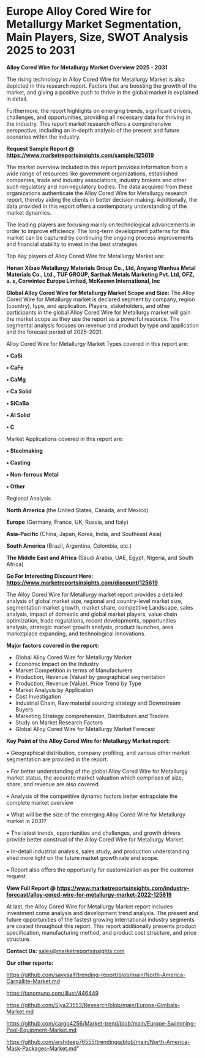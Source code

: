 # Europe Alloy Cored Wire for Metallurgy Market Segmentation, Main Players, Size, SWOT Analysis 2025 to 2031

<Strong> Alloy Cored Wire for Metallurgy Market Overview 2025 - 2031</strong>

The rising technology in Alloy Cored Wire for Metallurgy Market is also depicted in this research report. Factors that are boosting the growth of the market, and giving a positive push to thrive in the global market is explained in detail.

Furthermore, the report highlights on emerging trends, significant drivers, challenges, and opportunities, providing all necessary data for thriving in the industry. This report market research offers a comprehensive perspective, including an in-depth analysis of the present and future scenarios within the industry.

<strong>Request Sample Report @ <a href=https://www.marketreportsinsights.com/sample/125619>https://www.marketreportsinsights.com/sample/125619</a></strong>

The market overview included in this report provides information from a wide range of resources like government organizations, established companies, trade and industry associations, industry brokers and other such regulatory and non-regulatory bodies. The data acquired from these organizations authenticate the Alloy Cored Wire for Metallurgy research report, thereby aiding the clients in better decision making. Additionally, the data provided in this report offers a contemporary understanding of the market dynamics.

The leading players are focusing mainly on technological advancements in order to improve efficiency. The long-term development patterns for this market can be captured by continuing the ongoing process improvements and financial stability to invest in the best strategies.

Top Key players of Alloy Cored Wire for Metallurgy Market are:

<strong>Henan Xibao Metallurgy Materials Group Co., Ltd, Anyang Wanhua Metal Materials Co., Ltd., TUF GROUP, Sarthak Metals Marketing Pvt. Ltd, OFZ, a. s, Corwintec Europe Limited, McKeown International, Inc</strong>

<strong><b>Global Alloy Cored Wire for Metallurgy Market Scope and Size:</b></strong>
The Alloy Cored Wire for Metallurgy market is declared segment by company, region (country), type, and application. Players, stakeholders, and other participants in the global Alloy Cored Wire for Metallurgy market will gain the market scope as they use the report as a powerful resource. The segmental analysis focuses on revenue and product by type and application and the forecast period of 2025-2031.

Alloy Cored Wire for Metallurgy Market Types covered in this report are:

<strong>• CaSi

• CaFe

• CaMg

• Ca Solid

• SiCaBa

• Al Solid

• C</strong>

Market Applications covered in this report are:

<strong>• Steelmaking

• Casting

• Non-ferrous Metal

• Other</strong> 

Regional Analysis

<strong>North America</strong> (the United States, Canada, and Mexico)

<strong>Europe</strong> (Germany, France, UK, Russia, and Italy)

<strong>Asia-Pacific</strong> (China, Japan, Korea, India, and Southeast Asia)

<strong>South America</strong> (Brazil, Argentina, Colombia, etc.)

<strong>The Middle East and Africa</strong> (Saudi Arabia, UAE, Egypt, Nigeria, and South Africa)

<strong>Go For Interesting Discount Here: <a href=https://www.marketreportsinsights.com/discount/125619>https://www.marketreportsinsights.com/discount/125619</a></strong>

The Alloy Cored Wire for Metallurgy market report provides a detailed analysis of global market size, regional and country-level market size, segmentation market growth, market share, competitive Landscape, sales analysis, impact of domestic and global market players, value chain optimization, trade regulations, recent developments, opportunities analysis, strategic market growth analysis, product launches, area marketplace expanding, and technological innovations.

<strong><b>Major factors covered in the report:</b></strong>
<ul>
  <li>Global Alloy Cored Wire for Metallurgy Market </li>
  <li>Economic Impact on the Industry</li>
  <li>Market Competition in terms of Manufacturers</li>
  <li>Production, Revenue (Value) by geographical segmentation</li>
  <li>Production, Revenue (Value), Price Trend by Type</li>
  <li>Market Analysis by Application</li>
  <li>Cost Investigation</li>
  <li>Industrial Chain, Raw material sourcing strategy and Downstream Buyers</li>
  <li>Marketing Strategy comprehension, Distributors and Traders</li>
  <li>Study on Market Research Factors</li>
  <li>Global Alloy Cored Wire for Metallurgy Market Forecast</li>
</ul>

<strong><b>Key Point of the Alloy Cored Wire for Metallurgy Market report:</b></strong>

• Geographical distribution, company profiling, and various other market segmentation are provided in the report.

• For better understanding of the global Alloy Cored Wire for Metallurgy market status, the accurate market valuation which comprises of size, share, and revenue are also covered.

• Analysis of the competitive dynamic factors better extrapolate the complete market overview

• What will be the size of the emerging Alloy Cored Wire for Metallurgy market in 2031?

• The latest trends, opportunities and challenges, and growth drivers provide better construal of the Alloy Cored Wire for Metallurgy Market.

• In-detail industrial analysis, sales study, and production understanding shed more light on the future market growth rate and scope.

• Report also offers the opportunity for customization as per the customer request.

<strong><b>View Full Report @ <a href=https://www.marketreportsinsights.com/industry-forecast/alloy-cored-wire-for-metallurgy-market-2022-125619>https://www.marketreportsinsights.com/industry-forecast/alloy-cored-wire-for-metallurgy-market-2022-125619</a></b></strong>


At last, the Alloy Cored Wire for Metallurgy Market report includes investment come analysis and development trend analysis. The present and future opportunities of the fastest growing international industry segments are coated throughout this report. This report additionally presents product specification, manufacturing method, and product cost structure, and price structure.

<strong>Contact Us:</strong>
sales@marketreportsinsights.com

<strong>Our other reports:</strong>

<a href=https://github.com/sayysaif/trending-report/blob/main/North-America-Carnallite-Market.md>https://github.com/sayysaif/trending-report/blob/main/North-America-Carnallite-Market.md</a>

<a href=https://tanomuno.com/illust/446449>https://tanomuno.com/illust/446449</a>

<a href=https://github.com/Siya23553/Research/blob/main/Europe-Gimbals-Market.md>https://github.com/Siya23553/Research/blob/main/Europe-Gimbals-Market.md</a>

<a href=https://github.com/cargo4256/Market-trend/blob/main/Europe-Swimming-Pool-Equipment-Market.md>https://github.com/cargo4256/Market-trend/blob/main/Europe-Swimming-Pool-Equipment-Market.md</a>

<a href=https://github.com/arshdeep76555/trendingg/blob/main/North-America-Mask-Packages-Market.md>https://github.com/arshdeep76555/trendingg/blob/main/North-America-Mask-Packages-Market.md</a>"
